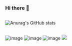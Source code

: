 ### Hi there 👋

<!--
**lrx0x0/lrx0x0** is a ✨ _special_ ✨ repository because its `README.md` (this file) appears on your GitHub profile.

Here are some ideas to get you started:

- 🔭 I’m currently working on ...
- 🌱 I’m currently learning ...
- 👯 I’m looking to collaborate on ...
- 🤔 I’m looking for help with ...
- 💬 Ask me about ...
- 📫 How to reach me: ...
- 😄 Pronouns: ...
- ⚡ Fun fact: ...
-->

##

![Anurag's GitHub stats](https://github-readme-stats.vercel.app/api?username=lrx0x0&show_icons=true&theme=radical)

##

![image]({https://img.shields.io/badge/Android-3DDC84?style=for-the-badge&logo=android&logoColor=white})
![image]({https://img.shields.io/badge/Linux-FCC624?style=for-the-badge&logo=linux&logoColor=black})
![image]({https://img.shields.io/badge/Kotlin-0095D5?&style=for-the-badge&logo=kotlin&logoColor=white})
<img src="{https://img.shields.io/badge/Kotlin-0095D5?&style=for-the-badge&logo=kotlin&logoColor=white}" />
